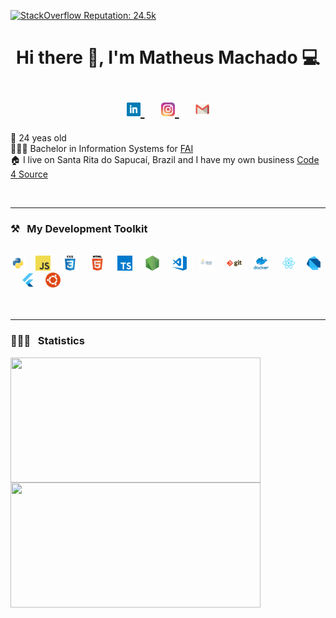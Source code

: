 [![StackOverflow Reputation: 24.5k](https://img.shields.io/badge/StackOverflow-87-F27F33?logo=stackoverflow)](https://stackoverflow.com/users/6469945/matheus-machado)

<h1 align='center'> Hi there 👋, I'm Matheus Machado  💻 </h1>

<div align="center">
 <h1>
  <a  target="_blank" href="https://www.linkedin.com/in/matheusmgd/">
    <img alt="Linkedin" width="22px" src="https://raw.githubusercontent.com/mathmach/mathmach/master/.github/linkedin.svg" />
  </a>&nbsp;&nbsp;&nbsp;
  <a target="_blank" href="https://www.instagram.com/matheusmgd/">
    <img alt="Instagram" width="22px" src="https://raw.githubusercontent.com/mathmach/mathmach/master/.github/instagram.svg" />
  </a>&nbsp;&nbsp;&nbsp;
  <a target="_blank" href="mailto:matheusmgduarte@outlook.com">
    <img alt="Email" width="22px" src="https://raw.githubusercontent.com/mathmach/mathmach/master/.github/gmail.svg" />
  </a>
 </h1>
</div>

🎂 24 yeas old  
👨🏻‍🎓 Bachelor in Information Systems for [FAI](https://www.fai-mg.br/)  
🏠 I live on Santa Rita do Sapucaí, Brazil and I have my own business [Code 4 Source](https://www.code4source.com/)

<br>

---

### ⚒&nbsp;&nbsp;&nbsp;My Development Toolkit

<br>
<div align="left">
<img alt="Python" title="Python" src="https://raw.githubusercontent.com/github/explore/80688e429a7d4ef2fca1e82350fe8e3517d3494d/topics/python/python.png" height="24">&nbsp;&nbsp;&nbsp;
<img alt="JavaScript" title="JavaScript" src="https://raw.githubusercontent.com/github/explore/80688e429a7d4ef2fca1e82350fe8e3517d3494d/topics/javascript/javascript.png" height="24">&nbsp;&nbsp;&nbsp;&nbsp;
<img alt="CSS" title="CSS" src="https://raw.githubusercontent.com/github/explore/80688e429a7d4ef2fca1e82350fe8e3517d3494d/topics/css/css.png" height="24">&nbsp;&nbsp;&nbsp;&nbsp;
<img alt="HTML" title="HTML" src="https://raw.githubusercontent.com/github/explore/80688e429a7d4ef2fca1e82350fe8e3517d3494d/topics/html/html.png" height="24">&nbsp;&nbsp;&nbsp;&nbsp;
<img alt="TypeScript" title="TypeScript" src="https://raw.githubusercontent.com/github/explore/80688e429a7d4ef2fca1e82350fe8e3517d3494d/topics/typescript/typescript.png" height="24">&nbsp;&nbsp;&nbsp;&nbsp;
<img alt="Node.JS" title="Node.JS" src="https://raw.githubusercontent.com/github/explore/80688e429a7d4ef2fca1e82350fe8e3517d3494d/topics/nodejs/nodejs.png" height="24">&nbsp;&nbsp;&nbsp;&nbsp;
<img alt="VS Code" title="VS Code" src="https://raw.githubusercontent.com/github/explore/80688e429a7d4ef2fca1e82350fe8e3517d3494d/topics/visual-studio-code/visual-studio-code.png" height="24">&nbsp;&nbsp;&nbsp;&nbsp;
<img alt="Java" title="Java" src="https://raw.githubusercontent.com/github/explore/80688e429a7d4ef2fca1e82350fe8e3517d3494d/topics/java/java.png" height="24">&nbsp;&nbsp;&nbsp;&nbsp;
<img alt="Git" title="Git" src="https://raw.githubusercontent.com/github/explore/80688e429a7d4ef2fca1e82350fe8e3517d3494d/topics/git/git.png" height="24">&nbsp;&nbsp;&nbsp;&nbsp;
<img alt="Docker" title="Docker" src="https://raw.githubusercontent.com/github/explore/80688e429a7d4ef2fca1e82350fe8e3517d3494d/topics/docker/docker.png" height="24">&nbsp;&nbsp;&nbsp;&nbsp;
<img alt="React" title="React" src="https://raw.githubusercontent.com/github/explore/80688e429a7d4ef2fca1e82350fe8e3517d3494d/topics/react/react.png" height="24">&nbsp;&nbsp;&nbsp;
<img alt="Dart" title="Dart" src="https://raw.githubusercontent.com/github/explore/80688e429a7d4ef2fca1e82350fe8e3517d3494d/topics/dart/dart.png" height="24">&nbsp;&nbsp;&nbsp;
<img alt="Flutter" title="Flutter" src="https://raw.githubusercontent.com/github/explore/80688e429a7d4ef2fca1e82350fe8e3517d3494d/topics/flutter/flutter.png" height="24">&nbsp;&nbsp;&nbsp;
<img alt="Ubuntu" title="Ubuntu" src="https://raw.githubusercontent.com/github/explore/80688e429a7d4ef2fca1e82350fe8e3517d3494d/topics/ubuntu/ubuntu.png" height="24">
</div>
<br><br>

---

### 🕵🏼‍♂️&nbsp;&nbsp;&nbsp;Statistics

<img align="left" src="https://github-readme-stats.vercel.app/api?username=mathmach&show_icons=true&theme=dark" width="400px" height="200px" />
<img align="left" src="https://github-readme-stats.vercel.app/api/top-langs/?username=mathmach&layout=compact&theme=dark" width="400px" height="200px" />
